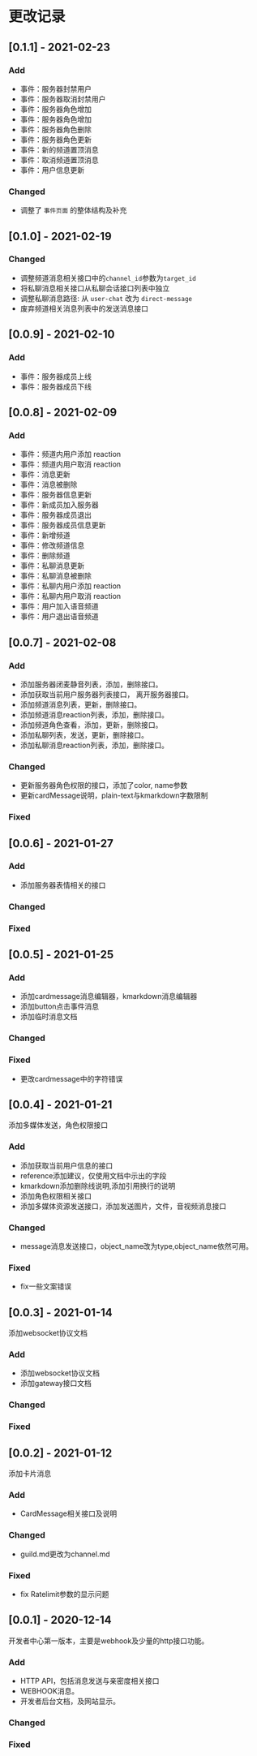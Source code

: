 # 更改记录

## [0.1.1] - 2021-02-23

### Add

- 事件：服务器封禁用户
- 事件：服务器取消封禁用户
- 事件：服务器角色增加
- 事件：服务器角色增加
- 事件：服务器角色删除
- 事件：服务器角色更新
- 事件：新的频道置顶消息
- 事件：取消频道置顶消息
- 事件：用户信息更新

### Changed

- 调整了 `事件页面` 的整体结构及补充

## [0.1.0] - 2021-02-19

### Changed

- 调整频道消息相关接口中的`channel_id`参数为`target_id`
- 将私聊消息相关接口从私聊会话接口列表中独立
- 调整私聊消息路径: 从 `user-chat` 改为 `direct-message`
- 废弃频道相关消息列表中的发送消息接口

## [0.0.9] - 2021-02-10

### Add

- 事件：服务器成员上线
- 事件：服务器成员下线

## [0.0.8] - 2021-02-09

### Add

- 事件：频道内用户添加 reaction
- 事件：频道内用户取消 reaction
- 事件：消息更新
- 事件：消息被删除
- 事件：服务器信息更新
- 事件：新成员加入服务器
- 事件：服务器成员退出
- 事件：服务器成员信息更新
- 事件：新增频道
- 事件：修改频道信息
- 事件：删除频道
- 事件：私聊消息更新
- 事件：私聊消息被删除
- 事件：私聊内用户添加 reaction
- 事件：私聊内用户取消 reaction
- 事件：用户加入语音频道
- 事件：用户退出语音频道

## [0.0.7] - 2021-02-08

### Add
- 添加服务器闭麦静音列表，添加，删除接口。
- 添加获取当前用户服务器列表接口， 离开服务器接口。
- 添加频道消息列表，更新，删除接口。
- 添加频道消息reaction列表，添加，删除接口。
- 添加频道角色查看，添加，更新，删除接口。
- 添加私聊列表，发送，更新，删除接口。
- 添加私聊消息reaction列表，添加，删除接口。


### Changed
- 更新服务器角色权限的接口，添加了color, name参数
- 更新cardMessage说明，plain-text与kmarkdown字数限制

### Fixed


## [0.0.6] - 2021-01-27

### Add

- 添加服务器表情相关的接口

### Changed

### Fixed

## [0.0.5] - 2021-01-25

### Add
- 添加cardmessage消息编辑器，kmarkdown消息编辑器
- 添加button点击事件消息
- 添加临时消息文档

### Changed

### Fixed
- 更改cardmessage中的字符错误

## [0.0.4] - 2021-01-21
添加多媒体发送，角色权限接口

### Add
- 添加获取当前用户信息的接口
- reference添加建议，仅使用文档中示出的字段
- kmarkdown添加删除线说明,添加引用换行的说明
- 添加角色权限相关接口
- 添加多媒体资源发送接口，添加发送图片，文件，音视频消息接口

### Changed
- message消息发送接口，object_name改为type,object_name依然可用。

### Fixed
- fix一些文案错误

## [0.0.3] - 2021-01-14
添加websocket协议文档

### Add 
- 添加websocket协议文档
- 添加gateway接口文档

### Changed 

### Fixed

## [0.0.2] - 2021-01-12
添加卡片消息

### Add
- CardMessage相关接口及说明

### Changed
- guild.md更改为channel.md

### Fixed
- fix Ratelimit参数的显示问题

## [0.0.1] - 2020-12-14
开发者中心第一版本，主要是webhook及少量的http接口功能。

### Add
- HTTP API，包括消息发送与亲密度相关接口
- WEBHOOK消息。
- 开发者后台文档，及网站显示。

### Changed

### Fixed
